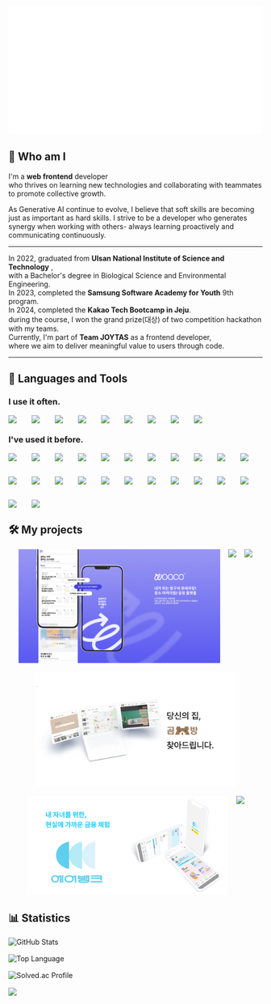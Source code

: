 <img src="./myname.svg">
<!-- <a href="https://HidenLee.github.io/" target="_blank"><img alt="GitHub" src="http://img.shields.io/badge/-Tech%20blog-black?style=flat-square&logo=github&link=https://HidenLee.github.io/"></a> -->

## 🧐 Who am I
I'm a **web frontend** developer  
who thrives on learning new technologies and collaborating with teammates to promote collective growth.

As Generative AI continue to evolve, 
I believe that soft skills are becoming just as important as hard skills. 
I strive to be a developer who generates synergy when working with others-
always learning proactively and communicating continuously.
<hr>

In 2022, graduated from **Ulsan National Institute of Science and Technology** ,   
with a Bachelor's degree in Biological Science and Environmental Engineering. 
<br>
In 2023, completed the **Samsung Software Academy for Youth** 9th program.
<br>
In 2024, completed the **Kakao Tech Bootcamp in Jeju**.  
during the course, I won the grand prize(대상) of two competition hackathon with my teams.
<br>
Currently, I'm part of **Team JOYTAS** as a frontend developer,  
where we aim to deliver meaningful value to users through code.

<hr>

## 🔨 Languages and Tools
### I use it often.
<div style="display:flex;gap:30px;flex-wrap:wrap;">

  <img src="https://img.shields.io/badge/Git-F05032?style=flat-square&logo=git&logoColor=white"/>
  <img src="https://img.shields.io/badge/GitHub-181717?style=flat-square&logo=GitHub&logoColor=white"/>  
  <img src="https://img.shields.io/badge/JavaScript-F7DF1E?style=flat-square&logo=javascript&logoColor=black"/>
  <img src="https://img.shields.io/badge/Next.js-000000?style=flat-square&logo=Next.js&logoColor=white"/>
  <img src="https://img.shields.io/badge/React-61DAFB?style=flat-square&logo=React&logoColor=black"/>
  <img src="https://img.shields.io/badge/TailwindCSS-06B6D4?style=flat-square&logo=TailwindCSS&logoColor=white"/>
  <img src="https://img.shields.io/badge/Typescript-3178C6?style=flat-square&logo=Typescript&logoColor=white"/>
  <img src="https://img.shields.io/badge/VisualStudioCode-007ACC?style=flat-square&logo=VisualStudioCode&logoColor=white"/>
  <img src="https://img.shields.io/badge/WebStorm-000000?style=flat-square&logo=WebStorm&logoColor=white"/> 

</div>


### I've used it before.

<div style="display:flex;gap:30px;flex-wrap:wrap;"> 
  <img src="https://img.shields.io/badge/Amazon AWS-232F3E?style=flat-square&logo=amazonaws&logoColor=white"/>
  <img src="https://img.shields.io/badge/Anaconda-44A833?style=flat-square&logo=Anaconda&logoColor=white"/>
  <img src="https://img.shields.io/badge/Android-3DDC84?style=flat-square&logo=android&logoColor=white"/>
  <img src="https://img.shields.io/badge/AndroidStudio-3DDC84?style=flat-square&logo=Android Studio&logoColor=white"/>
  <img src="https://img.shields.io/badge/Bootstrapap-7952B3?style=flat-square&logo=bootstrap&logoColor=white"/>
  <img src="https://img.shields.io/badge/C++-00599C?style=flat-square&logo=C%2B%2B&logoColor=white"/>
  <img src="https://img.shields.io/badge/CSS3-1572B6?style=flat-square&logo=css3&logoColor=white"/>
  <img src="https://img.shields.io/badge/django-092E20?style=flat-square&logo=django&logoColor=white"/>
  <img src="https://img.shields.io/badge/Docker-2496ED?style=flat-square&logo=Docker&logoColor=white"/>
  <img src="https://img.shields.io/badge/HTML5-E34F26?style=flat-square&logo=html5&logoColor=white"/>
  <img src="https://img.shields.io/badge/JSS-F7DF1E?style=flat-square&logo=JSS&logoColor=black"/>
  <img src="https://img.shields.io/badge/JSON-000000?style=flat-square&logo=json&logoColor=white"/>
  <img src="https://img.shields.io/badge/Linux-FCC624?style=flat-square&logo=linux&logoColor=black"/>
  <img src="https://img.shields.io/badge/MariaDB-003545?style=flat-square&logo=mariaDB&logoColor=white"/>
  <img src="https://img.shields.io/badge/MongoDB-47A248?style=flat-square&logo=MongoDB&logoColor=white"/>
  <img src="https://img.shields.io/badge/MySQL-4479A1?style=flat-square&logo=MySQL&logoColor=white"/>
  <img src="https://img.shields.io/badge/Node.js-339933?style=flat-square&logo=Node.js&logoColor=white"/>
  <img src="https://img.shields.io/badge/Postman-FF6C37?style=flat-square&logo=Postman&logoColor=white"/>
  <img src="https://img.shields.io/badge/PyCharm-000000?style=flat-square&logo=PyCharm&logoColor=white"/>
  <img src="https://img.shields.io/badge/Python-3776AB?style=flat-square&logo=Python&logoColor=white"/>
  <img src="https://img.shields.io/badge/styled components-DB7093?style=flat-square&logo=styled-components&logoColor=white"/>
  <img src="https://img.shields.io/badge/Ubuntu-E95420?style=flat-square&logo=Ubuntu&logoColor=white"/>
  <img src="https://img.shields.io/badge/VisualStudio-5C2D91?style=flat-square&logo=VisualStudio&logoColor=white"/>
  <img src="https://img.shields.io/badge/Vue.js-4FC08D?style=flat-square&logo=Vue.js&logoColor=white"/>
</div>


## 🛠️ My projects

<div style="display: flex; flex-wrap: wrap; justify-content: center; gap: 16px;">
  
  <a href="https://github.com/team-joytas/wooco-fe">
    <img src="https://github.com/team-joytas/wooco-fe/raw/dev/docs/assets/cover.png" style="width: 100%; max-width: 400px;" />
  </a>
  
  <a href="https://github.com/HidenLee/5-CKNS-final-front">
    <img src="https://github.com/user-attachments/assets/c389a9c2-6e1c-425f-b10a-1ef4db17df05" style="width: 100%; max-width: 400px;" />
  </a>
  
  <a href="https://github.com/sambonghada/chi-mung-fe">
    <img src="https://github.com/user-attachments/assets/2858d191-4f28-4322-bb76-b1f13b47fff3" style="width: 100%; max-width: 400px;" />
  </a>
  
  <a href="https://github.com/HidenLee/GomBang">
    <img src="https://github.com/HidenLee/GomBang/raw/master/GomBang_thumbnail.png" style="width: 100%; max-width: 400px;" />
  </a>
  
  <a href="https://github.com/ssafy-pangpang/airbank/">
    <img src="https://github.com/ssafy-pangpang/airbank/raw/master/docs/thumbnail.png" style="width: 100%; max-width: 400px;" />
  </a>
  
  <a href="https://github.com/Stellargram/Project_Stellargram">
    <img src="https://github.com/Stellargram/Project_Stellargram/raw/master/exec/image/StellargramMockUp.png" style="width: 100%; max-width: 400px;" />
  </a>

</div>

## 📊 Statistics

<div style="display: flex; flex-wrap: wrap; justify-content: start; gap: 16px;">

  <img alt="GitHub Stats" src="https://github-readme-stats.vercel.app/api?username=HidenLee&show_icons=true&hide=issues&icon_color=000000&hide_border=true&title_color=5391FE&text_color=555" style="width: 100%; max-width: 300px; height: auto;" />
  
  <img alt="Top Language" src="https://github-readme-stats.vercel.app/api/top-langs/?username=HidenLee&hide=html,&hide_border=true&title_color=5391FE&text_color=555&layout=compact" style="width: 100%; max-width: 300px; height: auto;" />
  
  <img alt="Solved.ac Profile" src="http://mazassumnida.wtf/api/v2/generate_badge?boj=hyundo1995" style="width: 100%; max-width: 300px; height: auto;" />

  <a href="https://github.com/devxb/gitanimals" style="width: 100%; max-width: 300px; height: auto;">
  <img src="https://render.gitanimals.org/farms/HidenLee"/>
</a>

</div>

